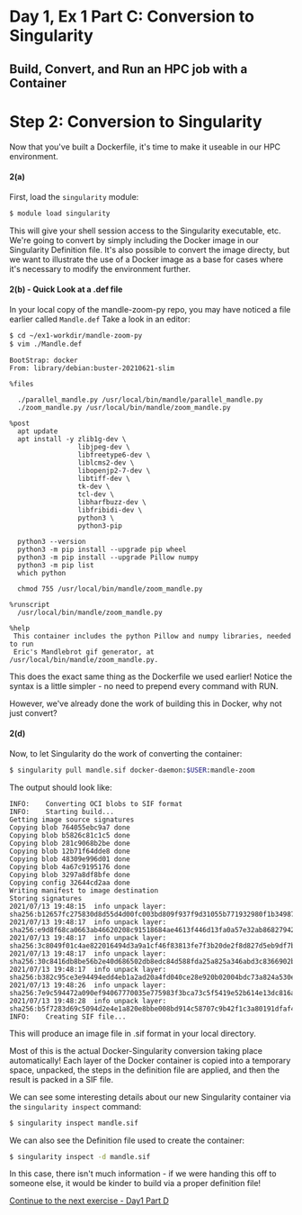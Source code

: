 # Day 1, Ex 1 Part C: Conversion to Singularity
## Build, Convert, and Run an HPC job with a Container


# Step 2: Conversion to Singularity
Now that you've built a Dockerfile, it's time to make it useable in our 
HPC environment.

#### 2(a)
First, load the `singularity` module:
```bash
$ module load singularity
```

This will give your shell session access to the Singularity executable, etc.
We're going to convert by simply including the Docker image
in our Singularity Definition file. It's also possible to convert the image
directy, but we want to illustrate the use of a Docker image as a base 
for cases where it's necessary to modify the environment further.

#### 2(b) - Quick Look at a .def file
In your local copy of the mandle-zoom-py repo, you may have noticed a file
earlier called ```Mandle.def``` 
Take a look in an editor:
```bash
$ cd ~/ex1-workdir/mandle-zoom-py
$ vim ./Mandle.def
```
```
BootStrap: docker
From: library/debian:buster-20210621-slim

%files

  ./parallel_mandle.py /usr/local/bin/mandle/parallel_mandle.py
  ./zoom_mandle.py /usr/local/bin/mandle/zoom_mandle.py

%post
  apt update
  apt install -y zlib1g-dev \
                 libjpeg-dev \
                 libfreetype6-dev \
                 liblcms2-dev \
                 libopenjp2-7-dev \
                 libtiff-dev \
                 tk-dev \
                 tcl-dev \
                 libharfbuzz-dev \
                 libfribidi-dev \
                 python3 \
                 python3-pip

  python3 --version
  python3 -m pip install --upgrade pip wheel
  python3 -m pip install --upgrade Pillow numpy
  python3 -m pip list
  which python

  chmod 755 /usr/local/bin/mandle/zoom_mandle.py

%runscript
  /usr/local/bin/mandle/zoom_mandle.py

%help
 This container includes the python Pillow and numpy libraries, needed to run
 Eric's Mandlebrot gif generator, at /usr/local/bin/mandle/zoom_mandle.py.
```

This does the exact same thing as the Dockerfile we used earlier! 
Notice the syntax is a little simpler - no need to prepend every command with RUN.

However, we've already done the work of building this in Docker, why not just convert?

#### 2(d)
Now, to let Singularity do the work of converting the container:

```bash
$ singularity pull mandle.sif docker-daemon:$USER:mandle-zoom
```

The output should look like:

```
INFO:    Converting OCI blobs to SIF format
INFO:    Starting build...
Getting image source signatures
Copying blob 764055ebc9a7 done  
Copying blob b5826c81c1c5 done  
Copying blob 281c9068b2be done  
Copying blob 12b71f64dde8 done  
Copying blob 48309e996d01 done  
Copying blob 4a67c9195176 done  
Copying blob 3297a8df8bfe done  
Copying config 32644cd2aa done  
Writing manifest to image destination
Storing signatures
2021/07/13 19:48:15  info unpack layer: sha256:b12657fc275830d8d55d4d00fc003bd809f937f9d31055b771932980f1b34987
2021/07/13 19:48:17  info unpack layer: sha256:e9d8f68ca0663ab46620208c91518684ae4613f446d13fa0a57e32ab86827942
2021/07/13 19:48:17  info unpack layer: sha256:3c8049f01c4ae822016494d3a9a1cf46f83813fe7f3b20de2f8d827d5eb9df7b
2021/07/13 19:48:17  info unpack layer: sha256:30c8416db8be56b2e40d686502db8edc84d588fda25a825a346abd3c8366902b
2021/07/13 19:48:17  info unpack layer: sha256:b382c95ce3e94494edd4eb1a2ad20a4fd040ce28e920b02004bdc73a824a530e
2021/07/13 19:48:26  info unpack layer: sha256:7e9c594472a090ef94067770035e775983f3bca73c5f5419e52b614e13dc816a
2021/07/13 19:48:28  info unpack layer: sha256:b5f7283d69c5094d2e4e1a820e8bbe008bd914c58707c9b42f1c3a80191dfaf4
INFO:    Creating SIF file...
```

<!--
The reason we're using `which` is thanks to the combination of Singularity's 
trust model and the module system - users are not allowed to build containers
without root permissions (because the build process can require touching
files that require root access), and the environment variables loaded by
the singularity modules do not transfer to the sub-process spawned by the
sudo command. Shell expansion happens **before** the sub-process, however, 
so we're still able to leverage environment settings, rather than using
the whole path to the binary.
-->

This will produce an image file in .sif format in your local directory.

Most of this is the actual Docker-Singularity conversion taking place automatically!
Each layer of the Docker container is copied into a temporary space, 
unpacked, the steps in the definition file are applied, and then the result is 
packed in a SIF file.

We can see some interesting details about our new Singularity container via the
```singularity inspect```
command:

```bash
$ singularity inspect mandle.sif
```

We can also see the Definition file used to create the container:

```bash
$ singularity inspect -d mandle.sif
```

In this case, there isn't much information - if we were handing this off to 
someone else, it would be kinder to build via a proper definition file!

[Continue to the next exercise - Day1 Part D](https://github.com/XSEDE/Container_Tutorial/blob/main/PEARC22/7_Ex%201%20Part%20D%20-%20Running.md)

